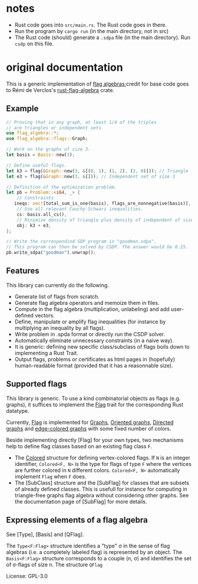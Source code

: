 # notes

- Rust code goes into `src/main.rs`. The Rust code goes in there.
- Run the program by `cargo run` (in the main directory, not in src)
- The Rust code (should) generate a `.sdpa` file (in the main directory). Run `csdp` on this file.

# original documentation

This is a generic implementation of
[flag algebras](http://people.cs.uchicago.edu/~razborov/files/flag.pdf);credit for base code goes to Rémi de Verclos's [rust-flag-algebra](https://github.com/avangogo/rust-flag-algebra/tree/master/src) crate. 

## Example

```rust
// Proving that in any graph, at least 1/4 of the triples
// are triangles or independent sets.
use flag_algebra::*;
use flag_algebra::flags::Graph;

// Work on the graphs of size 3.
let basis = Basis::new(3);

// Define useful flags.
let k3 = flag(&Graph::new(3, &[(0, 1), (1, 2), (2, 0)])); // Triangle
let e3 = flag(&Graph::new(3, &[])); // Independent set of size 3

// Definition of the optimization problem.
let pb = Problem::<i64, _> {
    // Constraints
   ineqs: vec![total_sum_is_one(basis), flags_are_nonnegative(basis)],
    // Use all relevant Cauchy-Schwarz inequalities.
    cs: basis.all_cs(),
    // Minimize density of triangle plus density of independent of size 3.
    obj: k3 + e3,
};

// Write the correspondind SDP program in "goodman.sdpa".
// This program can then be solved by CSDP. The answer would be 0.25.
pb.write_sdpa("goodman").unwrap();
```
## Features
This library can currently do the following.
* Generate list of flags from scratch.
* Generate flag algebra operators and memoize them in files.
* Compute in the flag algebra (multiplication, unlabeling) and add user-defined vectors.
* Define, manipulate or amplify flag inequalities (for instance by multiplying an inequality by all flags).
* Write problem in .spda format or directly run the CSDP solver.
* Automatically eliminate unnecessary constraints (in a naive way).
* It is generic:
defining new specific class/subclass of flags boils down to implementing a Rust Trait.
* Output flags, problems or certificates as html pages
in (hopefully) human-readable format (provided that it has a reasonnable size).

## Supported flags
This library is generic.
To use a kind combinatorial objects as flags (e.g. graphs), it suffices to
implement the [Flag](trait@Flag) trait for the corresponding Rust datatype.

Currently, [Flag](trait@Flag) is implemented for [Graphs](struct@flags::Graph),
[Oriented graphs](struct@flags::OrientedGraph), [Directed graphs](struct@flags::DirectedGraph)
and [edge-colored graphs](struct@flags::CGraph) with some fixed number of colors.

Beside implementing directly [Flag] for your own types, two mechanisms help
to define flag classes based on an existing flag class `F`.
* The [Colored](struct@flags::Colored) structure for defining vertex-colored flags.
If `N` is an integer identifier, `Colored<F, N>` is the type for flags of type `F`
where the vertices are further colored in `N` different colors.
`Colored<F, N>` automatically implement `Flag` when `F` does.
* The [SubClass] structure and
the [SubFlag] for classes that are subsets
of already defined classes.
This is usefull for instance for computing in triangle-free graphs flag algebra
without considering other graphs.
See the documentation page of [SubFlag] for more details.

## Expressing elements of a flag algebra
See [Type], [Basis] and [QFlag].

The `Type<F:Flag>` structure identifies a
"type" σ in the sense of flag algebras (i.e. a completely labeled flag)
is represented by an object.
The `Basis<F:Flag>` structure corresponds to a couple (n, σ)
and identifies the set of σ-flags of size n.
The structure `QFlag`

License: GPL-3.0
